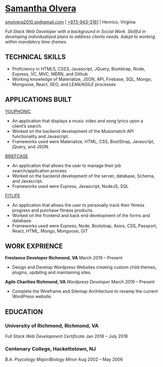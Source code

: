 # [Samantha Olvera](https://samanthaolvera.herokuapp.com/)
[smolvera2010.so@gmail.com](mailto:smolvera2010.so@gmail.com) | 
[+973-943-3161](tel:+9739433161) |
Henrico, Virginia


*Full Stack Web Developer with a background in Social Work. Skillful in developing individualized plans to address clients needs. Adept to working within mandatory time-frames.* 

## TECHNICAL SKILLS
  - Proficiency in HTML5, CSS3, Javascript, JQuery, Bootstrap,  Node, Express, VC, MVC, MERN, and Github 
  - Working knowledge of Materialize, JSON, API, Firebase, SQL, Mongo, Mongoose, React, SEO, and LEAN/AGILE processes

## APPLICATIONS BUILT
[YOUPHONIC](https://smolvera.github.io/Youphonic_App/)
  - An application that displays a music video and song lyrics upon a client’s search. 
  - Worked on the backend development of the Musixmatch API functionality and Javascript. 
  - Frameworks used were Materialize, HTML, CSS, BootStrap, Javascript, jQuery, and JSON.

[BRIEFCASE](https://smolvera.github.io/Briefcase_App/)
  - An application that allows the user to manage their job search/application process
  - Worked on the backend development of the server, database, Schema, and Javascript.
  - Frameworks used were Express, Javascript, NodeJS, SQL 

[FITLIFE](https://smolvera.github.io/Fit-Life/)
  - An application that allows the user to personally track their fitness progress and purchase fitness products.
  - Worked on the frontend and back end development of the forms and database.
  - Frameworks used were Express, Node, Bootstrap, Axios, CSS, Passport, React, HTML, Mongo, Mongoose, GIT

## WORK EXPRIENCE
**Freelance Developer Richmond, VA**
March 2019 &ndash; Present
  - Design and Develop Wordpress Websites creating custom child themes, plugins, updating and maintaining sites.

**Agile Charities Richmond, VA**
*Wordpress Developer*
March 2019 &ndash; Present
  - Complete the Wireframe and Sitemap Architecture to revamp the current WordPress website. 

## EDUCATION
### University of Richmond, Richmond, VA
*Full Stack Web Development Certificate*
Jan 2018 &ndash; July 2018

### Centenary College, Hackettstown, NJ
*B.A. Psycology Major/Biology Minor*
Aug 2002 &ndash; May 2006


